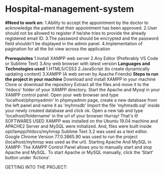 # Hospital-management-system
**#Need to work on:**
1.Ability to accept the appointment by the doctor to acknowledge the patient that their appointment has been approved.
2.User should not be allowed to register if he/she tries to provide the already registered email ID.
3.The password should be encrypted and the password field shouldn't be displayed in the admin panel.
4.Implementation of pagination for all the list view across the application

**Prerequisites**
1.Install XAMPP web server
2.Any Editor (Preferably VS Code or Sublime Text)
3.Any web browser with latest version
**Languages and Technologies used**
1.HTML5/CSS3
2.JavaScript (to create dynamically updating content)
3.XAMPP (A web server by Apache Friends)
**Steps to run the project in your machine**
Download and install XAMPP in your machine
Clone or download the repository
Extract all the files and move it to the 'htdocs' folder of your XAMPP directory.
Start the Apache and Mysql in your XAMPP control panel.
Open your web browser and type 'localhost/phpmyadmin'
In phpmyadmin page, create a new database from the left panel and name it as 'myhmsdb'
Import the file 'myhmsdb.sql' inside your newly created database and click ok.
Open a new tab and type 'localhost/foldername' in the url of your browser
Hurray! That's it!
SOFTWARES USED
XAMPP was installed on the Ubuntu 19.04 machine and APACHE2 Server and MySQL were initialized. And, files were built inside opt/lampp/htdocs/myhmsp
Sublime Text 3.2 was used as a text editor.
Google Chrome Version 77.0.3865.90 was used to run the project (localhost/myhmsp was used as the url).
Starting Apache And MySQL in XAMPP:
The XAMPP Control Panel allows you to manually start and stop Apache and MySQL. To start Apache or MySQL manually, click the ‘Start’ button under ‘Actions’.



GETTING INTO THE PROJECT:
